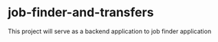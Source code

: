 # job-finder-and-transfers
This project will serve as a backend application to job finder application
